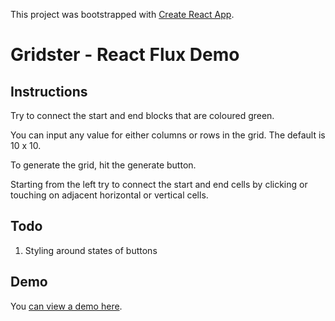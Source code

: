 This project was bootstrapped with [Create React App](https://github.com/facebookincubator/create-react-app).

# Gridster - React Flux Demo

## Instructions

Try to connect the start and end blocks that are coloured green.

You can input any value for either columns or rows in the grid. The default is 10 x 10.

To generate the grid, hit the generate button.

Starting from the left try to connect the start and end cells by clicking or touching on adjacent horizontal or vertical cells.

## Todo
1. Styling around states of buttons

## Demo

You [can view a demo here](http://dev.danlobo.co.uk/devproto/react-gridster-demo/build/).
